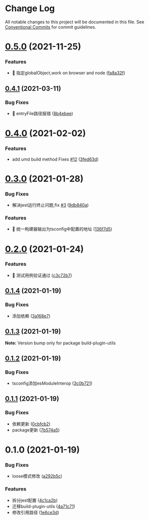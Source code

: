 # Change Log

All notable changes to this project will be documented in this file.
See [Conventional Commits](https://conventionalcommits.org) for commit guidelines.

# [0.5.0](https://github.com/unity-template/build-plugin-utils/compare/build-plugin-utils@0.4.1...build-plugin-utils@0.5.0) (2021-11-25)


### Features

* 🎸 指定globalObject,work on browser and node ([fa8a32f](https://github.com/unity-template/build-plugin-utils/commit/fa8a32f4eee2fb68549ddb770c56a99f54bc2ac6))





## [0.4.1](https://github.com/unity-template/build-plugin-utils/compare/build-plugin-utils@0.4.0...build-plugin-utils@0.4.1) (2021-03-11)


### Bug Fixes

* 🐛 entryFile路径报错 ([8b4ebee](https://github.com/unity-template/build-plugin-utils/commit/8b4ebeeebb7cf3220084e92fc228f2961c8cded4))





# [0.4.0](https://github.com/unity-template/build-plugin-utils/compare/build-plugin-utils@0.3.0...build-plugin-utils@0.4.0) (2021-02-02)


### Features

* add umd build method  Fixes [#12](https://github.com/unity-template/build-plugin-utils/issues/12) ([3fed63d](https://github.com/unity-template/build-plugin-utils/commit/3fed63dcae61633287fe1e33e6c6dee1c52f0165))





# [0.3.0](https://github.com/unity-template/build-plugin-utils/compare/build-plugin-utils@0.2.0...build-plugin-utils@0.3.0) (2021-01-28)


### Bug Fixes

* 解决jest运行终止问题,fix [#3](https://github.com/unity-template/build-plugin-utils/issues/3) ([9db840a](https://github.com/unity-template/build-plugin-utils/commit/9db840a280f9a6ded6d39031e4056df6a024ac70))


### Features

* 🎸 统一构建器输出为tsconfig中配置的地址 ([136f7d5](https://github.com/unity-template/build-plugin-utils/commit/136f7d5a35a6bc0ee1084f4db2398a4387f84f4c))





# [0.2.0](https://github.com/unity-template/build-plugin-utils/compare/build-plugin-utils@0.1.4...build-plugin-utils@0.2.0) (2021-01-24)


### Features

* 🎸 测试用例验证通过 ([c3c72b7](https://github.com/unity-template/build-plugin-utils/commit/c3c72b7064bddc6436f1543109e4601b592dea38))





## [0.1.4](https://github.com/unity-template/build-plugin-utils/compare/build-plugin-utils@0.1.3...build-plugin-utils@0.1.4) (2021-01-19)


### Bug Fixes

* 添加依赖 ([3a168e7](https://github.com/unity-template/build-plugin-utils/commit/3a168e77fda652d5d88630e11b8624648c665312))





## [0.1.3](https://github.com/unity-template/build-plugin-utils/compare/build-plugin-utils@0.1.2...build-plugin-utils@0.1.3) (2021-01-19)

**Note:** Version bump only for package build-plugin-utils





## [0.1.2](https://github.com/unity-template/build-plugin-utils/compare/build-plugin-utils@0.1.1...build-plugin-utils@0.1.2) (2021-01-19)


### Bug Fixes

* tsconfig添加esModuleInterop ([3c0b721](https://github.com/unity-template/build-plugin-utils/commit/3c0b721bdefe8430dfeabca13101bc0a08fee736))





## [0.1.1](https://github.com/unity-template/build-plugin-utils/compare/build-plugin-utils@0.1.0...build-plugin-utils@0.1.1) (2021-01-19)


### Bug Fixes

* 依赖更新 ([0cbfcb2](https://github.com/unity-template/build-plugin-utils/commit/0cbfcb29e205995d826995faa985417508c337ec))
* package更新 ([7b574a5](https://github.com/unity-template/build-plugin-utils/commit/7b574a504cf8bc1a881400b05dcc9f23b158dca4))





# 0.1.0 (2021-01-19)


### Bug Fixes

* loose模式修改 ([a292b5c](https://github.com/unity-template/build-plugin-utils/commit/a292b5c3c908efea5fee135fb385552f1d7f156b))


### Features

* 拆分jest配置 ([4c1ca2b](https://github.com/unity-template/build-plugin-utils/commit/4c1ca2b995d4a8fc0883dba3fb736df61217e0ac))
* 迁移build-plugin-utils ([4a71c71](https://github.com/unity-template/build-plugin-utils/commit/4a71c71a54640390992f65efb0fd3861e44523be))
* 修改引用路径 ([1e6ce3d](https://github.com/unity-template/build-plugin-utils/commit/1e6ce3df0d0bf67981cc408b03d5f3de4a99cbeb))
